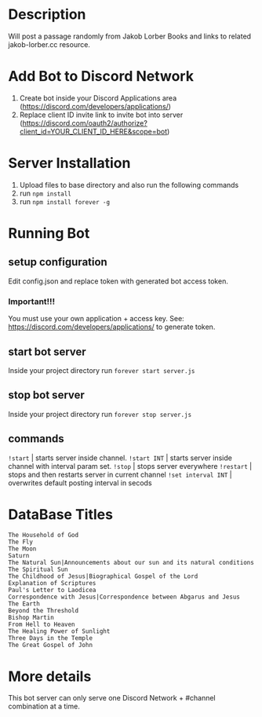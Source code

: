 # Description

Will post a passage randomly from Jakob Lorber Books and links to related jakob-lorber.cc resource.

# Add Bot to Discord Network

1. Create bot inside your Discord Applications area (https://discord.com/developers/applications/)
2. Replace client ID invite link to invite bot into server (https://discord.com/oauth2/authorize?client_id=YOUR_CLIENT_ID_HERE&scope=bot)

# Server Installation

1. Upload files to base directory and also run the following commands
2. run `npm install`
3. run `npm install forever -g`

# Running Bot

## setup configuration

Edit config.json and replace token with generated bot access token.

### Important!!!

You must use your own application + access key.
See: https://discord.com/developers/applications/ to generate token.

## start bot server

Inside your project directory run `forever start server.js`

## stop bot server
Inside your project directory run `forever stop server.js`

## commands

`!start`  | starts server inside channel.
`!start INT` | starts server inside channel with interval param set.
`!stop` | stops server everywhere
`!restart` | stops and then restarts server in current channel
`!set interval INT` | overwrites default posting interval in secods

# DataBase Titles

```
The Household of God
The Fly
The Moon
Saturn
The Natural Sun|Announcements about our sun and its natural conditions
The Spiritual Sun
The Childhood of Jesus|Biographical Gospel of the Lord
Explanation of Scriptures
Paul's Letter to Laodicea
Correspondence with Jesus|Correspondence between Abgarus and Jesus
The Earth
Beyond the Threshold
Bishop Martin
From Hell to Heaven
The Healing Power of Sunlight
Three Days in the Temple
The Great Gospel of John
```


# More details

This bot server can only serve one Discord Network + #channel combination at a time.